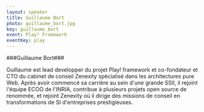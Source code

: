 ```yaml
---
layout: speaker
title: Guillaume Bort
photo: guillaume_bort.jpg
key: guillaume_bort
event: Play! Framework
eventKey: play
---
```


###Guillaume Bort###

Guillaume est lead developper du projet Play! framework et co-fondateur et CTO du cabinet de conseil Zenexity spécialisé dans les architectures pure Web.
Après avoir commencé sa carrière au sein d'une grande SSII, il rejoint l'équipe ECOO de l'INRIA, contribue à plusieurs projets open source de renommée, et rejoint Zenexity où il dirige des missions de conseil en transformations de SI d'entreprises prestigieuses.

